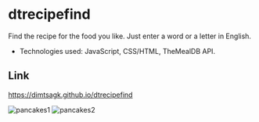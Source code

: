 # dtrecipefind
Find the recipe for the food you like. Just enter a word or a letter in English.
- Technologies used: JavaScript, CSS/HTML, TheMealDB API.

## Link
https://dimtsagk.github.io/dtrecipefind

![pancakes1](https://github.com/user-attachments/assets/efb27fbe-183b-4054-a03c-ddf7f83c7938)
![pancakes2](https://github.com/user-attachments/assets/654d1cdf-8eeb-4816-913b-5b7a326249dc)
